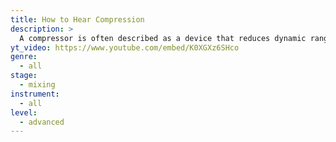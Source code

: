 ```yaml
---
title: How to Hear Compression
description: >
  A compressor is often described as a device that reduces dynamic range by making loud sounds quieter, but its artistic potential goes beyond this generic definition. To truly master this tool, it's important to understand how a compressor can shape transients and emphasize or smooth out certain sound nuances. By hearing and recognizing these effects, you can unlock the full potential of a compressor in your mix.
yt_video: https://www.youtube.com/embed/K0XGXz6SHco
genre:
  - all
stage:
  - mixing
instrument:
  - all
level:
  - advanced
---
```

